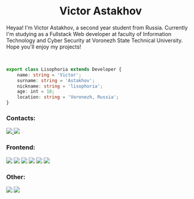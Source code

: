<h1 align="center">
  Victor Astakhov
</h1>

Heyaa! I'm Victor Astakhov, a second year student from Russia. 
Currently I'm studying as a Fullstack Web developer at faculty of 
Information Technology and Cyber Security at Voronezh State Technical 
University. Hope you'll enjoy my projects!
    
<br>

```typescript
export class Lisophoria extends Developer {
    name: string = 'Victor';
    surname: string = 'Astakhov';
    nickname: string = 'lisophoria';
    age: int = 18;
    location: string = 'Voronezh, Russia';
}
```
<h3>Contacts:</h3>
<p>
<a href="https://vk.com/lisophoria">
  <img src="https://img.shields.io/badge/вконтакте-%232E87FB.svg?&style=for-the-badge&logo=vk&logoColor=white">
</a>
<a href="discordapp.com/users/lisophoria#4121">
  <img src="https://img.shields.io/badge/Discord-7289DA?style=for-the-badge&logo=discord&logoColor=white">
</a>
</p>

<h3>Frontend:</h3>
<p>
<img src="https://img.shields.io/badge/JavaScript-323330?style=for-the-badge&logo=javascript&logoColor=F7DF1E">
<img src="https://img.shields.io/badge/TypeScript-007ACC?style=for-the-badge&logo=typescript&logoColor=white">
<img src="https://img.shields.io/badge/HTML5-E34F26?style=for-the-badge&logo=html5&logoColor=white">
<img src="https://img.shields.io/badge/CSS3-1572B6?style=for-the-badge&logo=css3&logoColor=white">
<img src="https://img.shields.io/badge/Sass-CC6699?style=for-the-badge&logo=sass&logoColor=white">
<img src="https://img.shields.io/badge/Angular-DD0031?style=for-the-badge&logo=angular&logoColor=white">
</p>

<h3>Other:</h3>
<p>
<img src="https://img.shields.io/badge/Linux-FCC624?style=for-the-badge&logo=linux&logoColor=black">
<img src="https://img.shields.io/badge/GIT-E44C30?style=for-the-badge&logo=git&logoColor=white">
</p>

